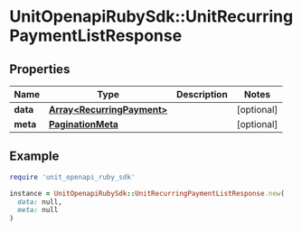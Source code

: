 # UnitOpenapiRubySdk::UnitRecurringPaymentListResponse

## Properties

| Name | Type | Description | Notes |
| ---- | ---- | ----------- | ----- |
| **data** | [**Array&lt;RecurringPayment&gt;**](RecurringPayment.md) |  | [optional] |
| **meta** | [**PaginationMeta**](PaginationMeta.md) |  | [optional] |

## Example

```ruby
require 'unit_openapi_ruby_sdk'

instance = UnitOpenapiRubySdk::UnitRecurringPaymentListResponse.new(
  data: null,
  meta: null
)
```

